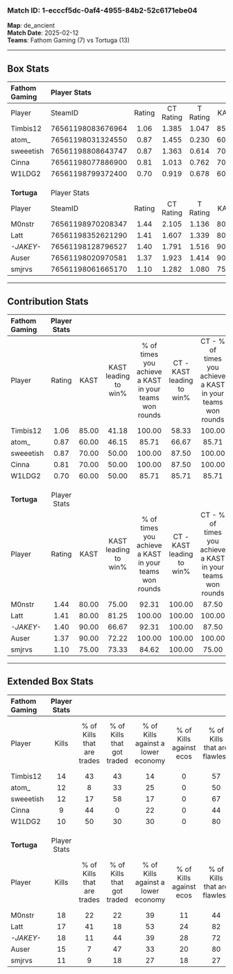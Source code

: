 ### Match ID: 1-ecccf5dc-0af4-4955-84b2-52c6171ebe04  
**Map**: de_ancient  
**Match Date**: 2025-02-12  
**Teams**: Fathom Gaming (7) vs Tortuga (13)  

---  

## Box Stats  

| **Fathom Gaming** | Player Stats      |        |           |          |       |      |       |         |        |      |     |
| :- | :- | :-: | :-: | :-: | :-: | :-: | :-: | :-: | :-: | :-: | :-: |
| Player            | SteamID           | Rating | CT Rating | T Rating | KAST  | ADR  | Kills | Assists | Deaths | K/D  | HS% |
| Timbis12          | 76561198083676964 |  1.06  |   1.385   |  1.047   | 85.00 | 66.0 |  14   |    3    |   17   | 0.82 | 64  |
| atom_             | 76561198031324550 |  0.87  |   1.455   |  0.230   | 60.00 | 75.2 |  12   |    3    |   15   | 0.80 | 50  |
| sweeetish         | 76561198808643747 |  0.87  |   1.363   |  0.614   | 70.00 | 59.9 |  12   |    2    |   16   | 0.75 | 58  |
| Cinna             | 76561198077886900 |  0.81  |   1.013   |  0.762   | 70.00 | 70.6 |   9   |    9    |   16   | 0.56 | 55  |
| W1LDG2            | 76561198799372400 |  0.70  |   0.919   |  0.678   | 60.00 | 56.1 |  10   |    3    |   16   | 0.63 | 50  |
|                   |                   |        |           |          |       |      |       |         |        |      |     |
|                   |                   |        |           |          |       |      |       |         |        |      |     |
|                   |                   |        |           |          |       |      |       |         |        |      |     |
| **Tortuga**       | Player Stats      |        |           |          |       |      |       |         |        |      |     |
| Player            | SteamID           | Rating | CT Rating | T Rating | KAST  | ADR  | Kills | Assists | Deaths | K/D  | HS% |
| M0nstr            | 76561198970208347 |  1.44  |   2.105   |  1.136   | 80.00 | 83.1 |  18   |    4    |   10   | 1.80 | 33  |
| Latt              | 76561198352621290 |  1.41  |   1.607   |  1.339   | 80.00 | 93.8 |  17   |    9    |   12   | 1.42 | 76  |
| _-JAKEY-_         | 76561198128796527 |  1.40  |   1.791   |  1.516   | 90.00 | 83.8 |  18   |    2    |   14   | 1.29 | 16  |
| Auser             | 76561198020970581 |  1.37  |   1.923   |  1.414   | 90.00 | 88.9 |  15   |    7    |   12   | 1.25 | 40  |
| smjrvs            | 76561198061665170 |  1.10  |   1.282   |  1.080   | 75.00 | 75.7 |  11   |    9    |   10   | 1.10 | 63  |
---  

## Contribution Stats  

| **Fathom Gaming** | Player Stats |       |                      |                                                        |                           |                                                             |                          |                                                            |
| :- | :-: | :-: | :-: | :-: | :-: | :-: | :-: | :-: |
| Player            |    Rating    | KAST  | KAST leading to win% | % of times you achieve a KAST in your teams won rounds | CT - KAST leading to win% | CT - % of times you achieve a KAST in your teams won rounds | T - KAST leading to win% | T - % of times you achieve a KAST in your teams won rounds |
| Timbis12          |     1.06     | 85.00 |        41.18         |                         100.00                         |           58.33           |                           100.00                            |           0.00           |                            0.00                            |
| atom_             |     0.87     | 60.00 |        46.15         |                         85.71                          |           66.67           |                            85.71                            |           0.00           |                            0.00                            |
| sweeetish         |     0.87     | 70.00 |        50.00         |                         100.00                         |           87.50           |                           100.00                            |           0.00           |                            0.00                            |
| Cinna             |     0.81     | 70.00 |        50.00         |                         100.00                         |           87.50           |                           100.00                            |           0.00           |                            0.00                            |
| W1LDG2            |     0.70     | 60.00 |        50.00         |                         85.71                          |           85.71           |                            85.71                            |           0.00           |                            0.00                            |
|                   |              |       |                      |                                                        |                           |                                                             |                          |                                                            |
|                   |              |       |                      |                                                        |                           |                                                             |                          |                                                            |
|                   |              |       |                      |                                                        |                           |                                                             |                          |                                                            |
| **Tortuga**       | Player Stats |       |                      |                                                        |                           |                                                             |                          |                                                            |
| Player            |    Rating    | KAST  | KAST leading to win% | % of times you achieve a KAST in your teams won rounds | CT - KAST leading to win% | CT - % of times you achieve a KAST in your teams won rounds | T - KAST leading to win% | T - % of times you achieve a KAST in your teams won rounds |
| M0nstr            |     1.44     | 80.00 |        75.00         |                         92.31                          |          100.00           |                            87.50                            |          55.56           |                           100.00                           |
| Latt              |     1.41     | 80.00 |        81.25         |                         100.00                         |          100.00           |                           100.00                            |          62.50           |                           100.00                           |
| _-JAKEY-_         |     1.40     | 90.00 |        66.67         |                         92.31                          |          100.00           |                            87.50                            |          45.45           |                           100.00                           |
| Auser             |     1.37     | 90.00 |        72.22         |                         100.00                         |          100.00           |                           100.00                            |          50.00           |                           100.00                           |
| smjrvs            |     1.10     | 75.00 |        73.33         |                         84.62                          |          100.00           |                            75.00                            |          55.56           |                           100.00                           |
---  

## Extended Box Stats  

| **Fathom Gaming** | Player Stats |                            |                            |                                    |                         |                              |                                 |        |                             |                                     |                          |                               |                            |
| :- | :-: | :-: | :-: | :-: | :-: | :-: | :-: | :-: | :-: | :-: | :-: | :-: | :-: |
| Player            |    Kills     | % of Kills that are trades | % of Kills that got traded | % of Kills against a lower economy | % of Kills against ecos | % of Kills that are flawless | % of Kills that are close duels | Deaths | % of Deaths that get traded | % of Deaths against a lower economy | % of Deaths against ecos | % of Deaths that are flawless | % of Deaths that are close |
| Timbis12          |      14      |             43             |             43             |                 14                 |            0            |              57              |                7                |   17   |             41              |                 18                  |            0             |              65               |             6              |
| atom_             |      12      |             8              |             33             |                 25                 |            0            |              50              |                0                |   15   |             13              |                 13                  |            0             |              53               |             7              |
| sweeetish         |      12      |             17             |             58             |                 17                 |            0            |              67              |                8                |   16   |             44              |                 19                  |            0             |              69               |             0              |
| Cinna             |      9       |             44             |             0              |                 22                 |            0            |              44              |                0                |   16   |             25              |                 19                  |            0             |              56               |             13             |
| W1LDG2            |      10      |             50             |             30             |                 30                 |            0            |              80              |               10                |   16   |             25              |                 13                  |            0             |              63               |             0              |
|                   |              |                            |                            |                                    |                         |                              |                                 |        |                             |                                     |                          |                               |                            |
|                   |              |                            |                            |                                    |                         |                              |                                 |        |                             |                                     |                          |                               |                            |
|                   |              |                            |                            |                                    |                         |                              |                                 |        |                             |                                     |                          |                               |                            |
| **Tortuga**       | Player Stats |                            |                            |                                    |                         |                              |                                 |        |                             |                                     |                          |                               |                            |
| Player            |    Kills     | % of Kills that are trades | % of Kills that got traded | % of Kills against a lower economy | % of Kills against ecos | % of Kills that are flawless | % of Kills that are close duels | Deaths | % of Deaths that get traded | % of Deaths against a lower economy | % of Deaths against ecos | % of Deaths that are flawless | % of Deaths that are close |
| M0nstr            |      18      |             22             |             22             |                 39                 |           11            |              44              |                0                |   10   |             30              |                  0                  |            0             |              60               |             0              |
| Latt              |      17      |             41             |             18             |                 53                 |           24            |              82              |               12                |   12   |              8              |                 17                  |            8             |              25               |             0              |
| _-JAKEY-_         |      18      |             11             |             44             |                 39                 |           28            |              72              |                6                |   14   |             57              |                 14                  |            7             |              93               |             0              |
| Auser             |      15      |             7              |             47             |                 33                 |           20            |              80              |                0                |   12   |             50              |                 17                  |            8             |              50               |             8              |
| smjrvs            |      11      |             9              |             18             |                 27                 |           18            |              27              |                9                |   10   |             20              |                 10                  |            0             |              70               |             20             |
